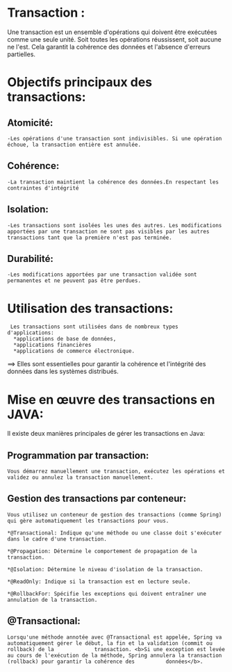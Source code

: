# Transaction : 
Une transaction est un ensemble d'opérations qui doivent être exécutées comme une seule unité. Soit toutes les opérations réussissent, soit aucune ne l'est. Cela garantit la cohérence des données et l'absence d'erreurs partielles.

# Objectifs principaux des transactions:

## Atomicité:
    -Les opérations d'une transaction sont indivisibles. Si une opération échoue, la transaction entière est annulée.
## Cohérence:
    -La transaction maintient la cohérence des données.En respectant les contraintes d'intégrité
## Isolation:
    -Les transactions sont isolées les unes des autres. Les modifications apportées par une transaction ne sont pas visibles par les autres transactions tant que la première n'est pas terminée.
## Durabilité:
    -Les modifications apportées par une transaction validée sont permanentes et ne peuvent pas être perdues.

# Utilisation des transactions:

     Les transactions sont utilisées dans de nombreux types d'applications:
      *applications de base de données, 
      *applications financières
      *applications de commerce électronique.

==> Elles sont essentielles pour garantir la cohérence et l'intégrité des données dans les systèmes distribués.

# Mise en œuvre des transactions en JAVA: 

Il existe deux manières principales de gérer les transactions en Java:

## Programmation par transaction: 
    Vous démarrez manuellement une transaction, exécutez les opérations et validez ou annulez la transaction manuellement.

## Gestion des transactions par conteneur: 
    Vous utilisez un conteneur de gestion des transactions (comme Spring) qui gère automatiquement les transactions pour vous.

    *@Transactional: Indique qu'une méthode ou une classe doit s'exécuter dans le cadre d'une transaction.
    
    *@Propagation: Détermine le comportement de propagation de la transaction.
    
    *@Isolation: Détermine le niveau d'isolation de la transaction.
    
    *@ReadOnly: Indique si la transaction est en lecture seule.
    
    *@RollbackFor: Spécifie les exceptions qui doivent entraîner une annulation de la transaction.


## @Transactional:
    Lorsqu'une méthode annotée avec @Transactional est appelée, Spring va automatiquement gérer le début, la fin et la validation (commit ou rollback) de la             transaction. <b>Si une exception est levée au cours de l'exécution de la méthode, Spring annulera la transaction (rollback) pour garantir la cohérence des          données</b>.
